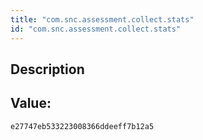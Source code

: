 ```yaml
---
title: "com.snc.assessment.collect.stats"
id: "com.snc.assessment.collect.stats"
---
```

## Description



## Value: 
```
e27747eb533223008366ddeeff7b12a5
```